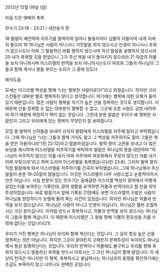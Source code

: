 2012년 12월 09일 (일)

마음 드린 예배의 축복



민수기 23:18 - 23:21 / 새찬송가  장


18 발람이 예언하여 이르기를 발락이여 일어나 들을지어다 십볼의 아들이여 내게 자세히 들으라 
19 하나님은 사람이 아니시니 거짓말을 하지 않으시고 인생이 아니시니 후회가 없으시도다 어찌 그 말씀하신 바를 행하지 않으시며 하신 말씀을 실행하지 않으시랴 
20 내가 축복할 것을 받았으니 그가 주신 복을 내가 돌이키지 않으리라 
21 야곱의 허물을 보지 아니하시며 이스라엘의 반역을 보지 아니하시는도다 여호와 그들의 하나님이 그들과 함께 계시니 왕을 부르는 소리가 그 중에 있도다

해석도움





모세는 이스라엘 백성을 향해 “너는 행복한 사람이로다!”라고 외쳤습니다. 하지만 크리스천들은 대부분 별로 행복하지 않다고 생각합니다. 여기에는 행복에 대한 오해가 들어 있기 때문입니다. 많은 사람이 행복을 자기가 높은 산을 정복하는 것으로 생각합니다. 이 때문에 산을 정복할 수 없는 대부분이 행복할 수 없고, 그곳에 오른 사람도 금방 내려와야 하기 때문에 허망하기 짝이 없는 것입니다. 그런데 본문 말씀은 우리가 왜 행복한 사람인지 그리고 우리에게 있는 행복이 무엇인지 잘 보여줍니다.

모압 왕 발락이 신하들을 보내어 선지자 발람에게 이스라엘을 저주해 달라고 부탁했습니다. 그때 하나님은 “너는 그들과 함께 가지도 말고 그 백성을 저주하지도 말라 그들은 복을 받은 자들이니라”(민 22:12)라고 말씀하셨습니다. 발락 왕이 고관을 보내고 더 많은 보상을 제시하며 이스라엘을 저주하기를 부탁하자 발람은 하나님의 뜻을 대언하여 “하나님이 저주하지 않으신 자를 내가 어찌 저주하며 여호와께서 꾸짖지 않으신 자를 내가 어찌 꾸짖으랴”라고 하며 도리어 이스라엘을 축복했습니다(민 23:8). 그러자 발락 왕이 직접 발람에게 와서 이스라엘을 저주하기를 간곡히 부탁했습니다. 그때 하나님께서 주신 말씀이 본문 19-20절의 말씀입니다. 이것은 이스라엘이 너무 사랑스럽고 순종적이어서만은 아닙니다. 사실 본문이 있는 민수기는 출애굽한 이스라엘 백성이 광야에서 어떻게 살았는지를 보여주는 기록인데, 광야 생활을 요약하면 허물과 반역이라고 할 만큼 죄악 투성이었습니다. 바로 발람기사 앞에 기록된 21장에도 보면 이스라엘의 수많은 사람이 하나님을 원망하다가 놋뱀에 물려 죽는 사건이 있었습니다. 하지만 하나님은 허물과 반역을 보지 않으십니다. 하나님은 사람이 아니고 인생이 아닙니다. 하나님은 훨씬 초월하시는 크신 분이십니다. 이처럼 반드시 축복하시고, 허물과 반역을 보지 않으시는 하나님이 그들과 함께 계십니다. 이 때문에 이스라엘은 그 왕을 향해 기쁨의 환호성을 지를 수밖에 없다는 것입니다(21). 

우리가 가진 행복은 하나님이 우리와 함께 계신다는 것입니다. 그 길이 항상 높은 산을 정복하는 것은 아닙니다. 하지만 그곳이 광야든지 고해든지 문제투성이 속이라도 하나님께서 항상 동행하신다는 것입니다. 우리의 반역이나 허물에도 불구하고 우리를 향해 후회치 않으시고 말씀하신 축복을 반드시 이루시는 그 크신 하나님이 함께 말입니다. 이 세상이 천국은 아니지만 이 행복, 축복하시고 용납하시는 하나님과의 동행을 확인하기에는 조금도 부족하지 않고 너무나도 완벽한 곳입니다.